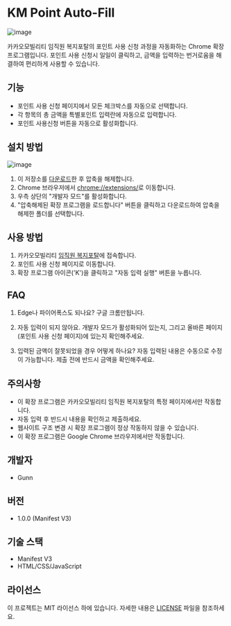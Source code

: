 # KM Point Auto-Fill

![image](https://github.com/user-attachments/assets/ac63d4ed-f8f8-4de5-9003-8d9b26355430)

카카오모빌리티 임직원 복지포탈의 포인트 사용 신청 과정을 자동화하는 Chrome 확장 프로그램입니다.
포인트 사용 신청시 일일이 클릭하고, 금액을 입력하는 번거로움을 해결하여 편리하게 사용할 수 있습니다.

## 기능

- 포인트 사용 신청 페이지에서 모든 체크박스를 자동으로 선택합니다.
- 각 항목의 총 금액을 특별포인트 입력란에 자동으로 입력합니다.
- 포인트 사용신청 버튼을 자동으로 활성화합니다.

## 설치 방법

![image](https://github.com/user-attachments/assets/a3efb4b0-8cb3-460c-a01e-e18b1877fff3)

1. 이 저장소를 [다운로드](https://github.com/adalgu/KM-Point-Auto-Fill/archive/refs/heads/master.zip)한 후 압축을 해제합니다.
2. Chrome 브라우저에서 [chrome://extensions/](chrome://extensions/)로 이동합니다.
3. 우측 상단의 "개발자 모드"를 활성화합니다.
4. "압축해제된 확장 프로그램을 로드합니다" 버튼을 클릭하고 다운로드하여 압축을 해제한 폴더를 선택합니다.

## 사용 방법

1. 카카오모빌리티 [임직원 복지포탈](https://km.s-bluevery.com/)에 접속합니다.
2. 포인트 사용 신청 페이지로 이동합니다.
3. 확장 프로그램 아이콘('K')을 클릭하고 "자동 입력 실행" 버튼을 누릅니다.

## FAQ

1. Edge나 파이어폭스도 되나요?
   구글 크롬만됩니다.

2. 자동 입력이 되지 않아요.
   개발자 모드가 활성화되어 있는지, 그리고 올바른 페이지(포인트 사용 신청 페이지)에 있는지 확인해주세요.

3. 입력된 금액이 잘못되었을 경우 어떻게 하나요?
   자동 입력된 내용은 수동으로 수정이 가능합니다. 제출 전에 반드시 금액을 확인해주세요.

## 주의사항

- 이 확장 프로그램은 카카오모빌리티 임직원 복지포탈의 특정 페이지에서만 작동합니다.
- 자동 입력 후 반드시 내용을 확인하고 제출하세요.
- 웹사이트 구조 변경 시 확장 프로그램이 정상 작동하지 않을 수 있습니다.
- 이 확장 프로그램은 Google Chrome 브라우저에서만 작동합니다.

## 개발자

- Gunn

## 버전

- 1.0.0 (Manifest V3)

## 기술 스택

- Manifest V3
- HTML/CSS/JavaScript

## 라이선스

이 프로젝트는 MIT 라이선스 하에 있습니다. 자세한 내용은 [LICENSE](LICENSE) 파일을 참조하세요.
